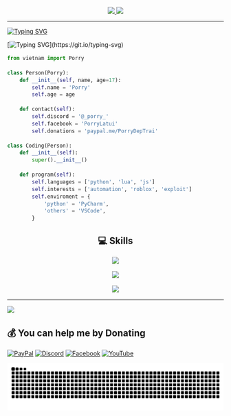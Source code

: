 <p align='center'>
  <a href="https://discord.com/users/1110090935829794849#gh-light-mode-only">
    <img height=auto width=auto src="https://discord.c99.nl/widget/theme-5/1110090935829794849.png#gh-light-mode-only" height="1000px"/>
  </a>
  <a href="https://discord.com/users/1110090935829794849#gh-dark-mode-only">
    <img height=auto width=auto src="https://discord.c99.nl/widget/theme-4/1110090935829794849.png#gh-dark-mode-only" height="1000px"/>
  </a>
</p>


---
<p align='left'><a href="https://git.io/typing-svg"><img src="https://readme-typing-svg.demolab.com?font=Fira+Code&pause=1000&color=853DD8&width=600&lines=Hi%2C+i'm+Porry+👋🏻;Passionate+about+coding+🖥️;Always+exploring+new+technologies+📚;Love+blending+art+with+programming+🎨💻;Bringing+creativity+to+every+line+of+code+✨;Python%2C+JS%2C+Lua+🌙" alt="Typing SVG" /></a></p>

[![Typing SVG]([https://readme-typing-svg.demolab.com/?lines=First+line+of+text;Second+line+of+text](https://readme-typing-svg.demolab.com/?font=Fira+Code&pause=1000&color=853DD8&width=600&lines=Hi%2C+i%27m+Porry+%F0%9F%91%8B%F0%9F%8F%BB;Passionate+about+coding+%F0%9F%96%A5%EF%B8%8F;Always+exploring+new+technologies+%F0%9F%93%9A;Love+blending+art+with+programming+%F0%9F%8E%A8%F0%9F%92%BB;Bringing+creativity+to+every+line+of+code+%E2%9C%A8;Python%2C+JS%2C+Lua+%F0%9F%8C%99))](https://git.io/typing-svg)

```py
from vietnam import Porry

class Person(Porry):
    def __init__(self, name, age=17):
        self.name = 'Porry'
        self.age = age
    
    def contact(self):
        self.discord = '@_porry_'
        self.facebook = 'PorryLatui'
        self.donations = 'paypal.me/PorryDepTrai'

class Coding(Person):
    def __init__(self):
        super().__init__()
    
    def program(self):
        self.languages = ['python', 'lua', 'js']
        self.interests = ['automation', 'roblox', 'exploit']
        self.enviroment = {
            'python' = 'PyCharm',
            'others' = 'VSCode',
        } 
```









<h2 align="center">💻 Skills</h2>

<p align="center">
  <a href="https://skillicons.dev">
    <img src="https://skillicons.dev/icons?i=python,nodejs,vscode,pycharm,lua,js,css,html" />
  </a>
</p>
<p align="center"><img src="https://github-readme-stats.vercel.app/api?username=PorryDepTrai&theme=midnight-purple&hide_border=true&include_all_commits=true&count_private=true" /></p>
<p align="center"><img src="https://github-readme-stats.vercel.app/api/top-langs/?username=PorryDepTrai&theme=midnight-purple&hide_border=true&include_all_commits=true&count_private=true&layout=compact" /></p>

---
[![](https://visitcount.itsvg.in/api?id=PorryDepTrai&icon=5&color=6)](https://visitcount.itsvg.in)


## 💰 You can help me by Donating
[![PayPal](https://img.shields.io/badge/PayPal-00457C?style=for-the-badge&logo=paypal&logoColor=white)](https://paypal.me/PorryDepTrai) 
[![Discord](https://img.shields.io/badge/Discord-%235865F2.svg?style=for-the-badge&logo=discord&logoColor=white)]([discord://-/users/1110090935829794849](https://discord.com/users/1110090935829794849)) [![Facebook](https://img.shields.io/badge/Facebook-%231877F2.svg?style=for-the-badge&logo=Facebook&logoColor=white)](https://facebook.com/PorryLaTui) [![YouTube](https://img.shields.io/badge/YouTube-%23FF0000.svg?style=for-the-badge&logo=YouTube&logoColor=white)](https://youtube.com/@Porry999) 


<img src="https://raw.githubusercontent.com/PorryDepTrai/PorryDepTrai/output/github-contribution-grid-snake-dark.svg" alt="Snake animation" />


  
